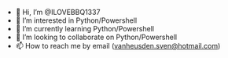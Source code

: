 - 👋 Hi, I’m @ILOVEBBQ1337
- 👀 I’m interested in Python/Powershell
- 🌱 I’m currently learning Python/Powershell
- 💞️ I’m looking to collaborate on Python/Powershell
- 📫 How to reach me by email (vanheusden.sven@hotmail.com)
